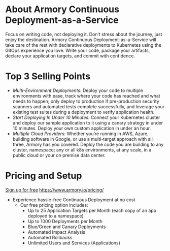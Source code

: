 # About Armory Continuous Deployment-as-a-Service
Focus on writing code, not deploying it. Don’t stress about the journey, just enjoy the destination. Armory Continuous Deployment-as-a-Service will take care of the rest with declarative deployments to Kubernetes using the GitOps experience you love. Write your code, package your artifacts, declare your application targets, and commit with confidence. 

# Top 3 Selling Points 

* *Multi-Environment Deployments:* Deploy your code to multiple environments with ease, track where your code has reached and what needs to happen; only deploy to production if pre-production security scanners and automated tests complete successfully, and leverage your existing test suites during a deployment to verify application health.
* *Start Deploying In Under 10 Minutes:* Connect your Kubernetes cluster and deploy our sample application to it using a canary strategy in under 10 minutes. Deploy your own custom application in under an hour.
* *Multiple Cloud Providers:* Whether you’re running in AWS, Azure, building software in Google, or use a multi-target approach with all three, Armory has you covered. Deploy the code you are building to any cluster, namespace; any or all k8s environments, at any scale, in a public cloud or your on premise data center.




# Pricing and Setup
[Sign up for free](go.armory.io/signup)
https://www.armory.io/pricing/ 
* Experience hassle-free Continuous Deployment at no cost
  * Our free pricing option includes: 
    * Up to 25 Application Targets per Month (each copy of an app deployed to a namespace)
    * Up to 1000 Deployments per Month
    * Blue/Green and Canary Deployments
    * Automated Impact Analysis
    * Automated Rollbacks
    * Unlimited Users and Services (Applications)
